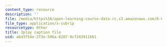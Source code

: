 ```yaml
---
content_type: resource
description: ''
file: /media/https%3A/open-learning-course-data-rc.s3.amazonaws.com/6-00sc-introduction-to-computer-science-and-programming-spring-2011/abd3f54e2f3e506a82079cf243911661_VqZBqoZgL7k.vtt
file_type: application/x-subrip
resourcetype: Other
title: 3play caption file
uid: abd3f54e-2f3e-506a-8207-9cf243911661
---
```

